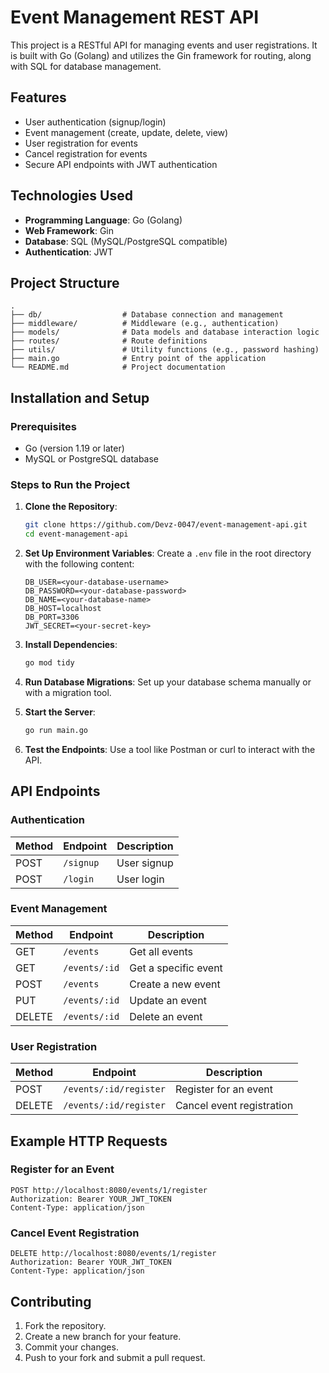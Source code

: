 # Event Management REST API

This project is a RESTful API for managing events and user registrations. It is built with Go (Golang) and utilizes the Gin framework for routing, along with SQL for database management.

## Features

- User authentication (signup/login)
- Event management (create, update, delete, view)
- User registration for events
- Cancel registration for events
- Secure API endpoints with JWT authentication

## Technologies Used

- **Programming Language**: Go (Golang)
- **Web Framework**: Gin
- **Database**: SQL (MySQL/PostgreSQL compatible)
- **Authentication**: JWT

## Project Structure

```plaintext
.
├── db/                  # Database connection and management
├── middleware/          # Middleware (e.g., authentication)
├── models/              # Data models and database interaction logic
├── routes/              # Route definitions
├── utils/               # Utility functions (e.g., password hashing)
├── main.go              # Entry point of the application
└── README.md            # Project documentation
```

## Installation and Setup

### Prerequisites

- Go (version 1.19 or later)
- MySQL or PostgreSQL database

### Steps to Run the Project

1. **Clone the Repository**:

   ```bash
   git clone https://github.com/Devz-0047/event-management-api.git
   cd event-management-api
   ```

2. **Set Up Environment Variables**: Create a `.env` file in the root directory with the following content:

   ```env
   DB_USER=<your-database-username>
   DB_PASSWORD=<your-database-password>
   DB_NAME=<your-database-name>
   DB_HOST=localhost
   DB_PORT=3306
   JWT_SECRET=<your-secret-key>
   ```

3. **Install Dependencies**:

   ```bash
   go mod tidy
   ```

4. **Run Database Migrations**: Set up your database schema manually or with a migration tool.

5. **Start the Server**:

   ```bash
   go run main.go
   ```

6. **Test the Endpoints**: Use a tool like Postman or curl to interact with the API.

## API Endpoints

### Authentication

| Method | Endpoint  | Description |
| ------ | --------- | ----------- |
| POST   | `/signup` | User signup |
| POST   | `/login`  | User login  |

### Event Management

| Method | Endpoint      | Description          |
| ------ | ------------- | -------------------- |
| GET    | `/events`     | Get all events       |
| GET    | `/events/:id` | Get a specific event |
| POST   | `/events`     | Create a new event   |
| PUT    | `/events/:id` | Update an event      |
| DELETE | `/events/:id` | Delete an event      |

### User Registration

| Method | Endpoint               | Description               |
| ------ | ---------------------- | ------------------------- |
| POST   | `/events/:id/register` | Register for an event     |
| DELETE | `/events/:id/register` | Cancel event registration |

## Example HTTP Requests

### Register for an Event

```http
POST http://localhost:8080/events/1/register
Authorization: Bearer YOUR_JWT_TOKEN
Content-Type: application/json
```

### Cancel Event Registration

```http
DELETE http://localhost:8080/events/1/register
Authorization: Bearer YOUR_JWT_TOKEN
Content-Type: application/json
```

## Contributing

1. Fork the repository.
2. Create a new branch for your feature.
3. Commit your changes.
4. Push to your fork and submit a pull request.
